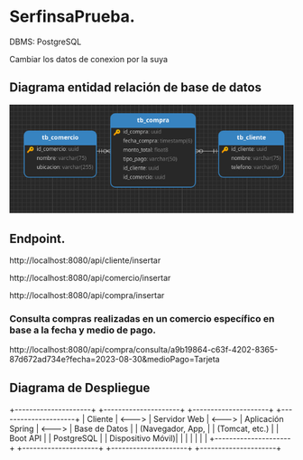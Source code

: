 # SerfinsaPrueba.

DBMS: PostgreSQL

Cambiar los datos de conexion por la suya

## Diagrama entidad relación de base de datos

![Diagrama de Despliegue](EntidadRelacion.png)

## Endpoint.
http://localhost:8080/api/cliente/insertar

http://localhost:8080/api/comercio/insertar

http://localhost:8080/api/compra/insertar

### Consulta compras realizadas en un comercio específico en base a la fecha y medio de pago.

http://localhost:8080/api/compra/consulta/a9b19864-c63f-4202-8365-87d672ad734e?fecha=2023-08-30&medioPago=Tarjeta

## Diagrama de Despliegue

+---------------------+       +---------------------+       +---------------------+       +---------------------+
|   Cliente           | <---> |    Servidor Web     | <---> |   Aplicación Spring | <---> |    Base de Datos    |
| (Navegador, App,    |       |    (Tomcat, etc.)   |       |      Boot API       |       |     PostgreSQL      |
|   Dispositivo Móvil)|       |                     |       |                     |       |                     |
+---------------------+       +---------------------+       +---------------------+       +---------------------+




